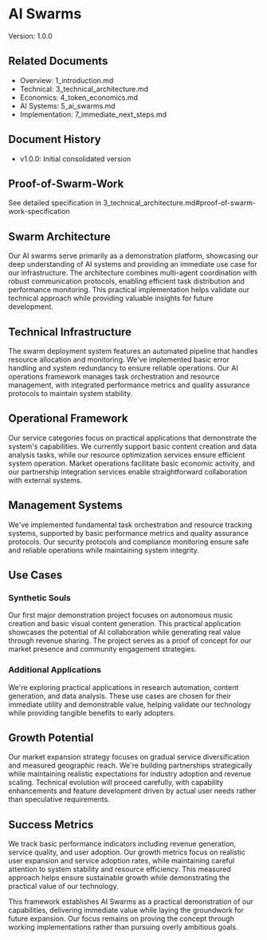 # AI Swarms
Version: 1.0.0

## Related Documents
- Overview: 1_introduction.md
- Technical: 3_technical_architecture.md
- Economics: 4_token_economics.md
- AI Systems: 5_ai_swarms.md
- Implementation: 7_immediate_next_steps.md

## Document History
- v1.0.0: Initial consolidated version

## Proof-of-Swarm-Work
See detailed specification in 3_technical_architecture.md#proof-of-swarm-work-specification

## Swarm Architecture
Our AI swarms serve primarily as a demonstration platform, showcasing our deep understanding of AI systems and providing an immediate use case for our infrastructure. The architecture combines multi-agent coordination with robust communication protocols, enabling efficient task distribution and performance monitoring. This practical implementation helps validate our technical approach while providing valuable insights for future development.

## Technical Infrastructure
The swarm deployment system features an automated pipeline that handles resource allocation and monitoring. We've implemented basic error handling and system redundancy to ensure reliable operations. Our AI operations framework manages task orchestration and resource management, with integrated performance metrics and quality assurance protocols to maintain system stability.

## Operational Framework
Our service categories focus on practical applications that demonstrate the system's capabilities. We currently support basic content creation and data analysis tasks, while our resource optimization services ensure efficient system operation. Market operations facilitate basic economic activity, and our partnership integration services enable straightforward collaboration with external systems.


## Management Systems
We've implemented fundamental task orchestration and resource tracking systems, supported by basic performance metrics and quality assurance protocols. Our security protocols and compliance monitoring ensure safe and reliable operations while maintaining system integrity.

## Use Cases

### Synthetic Souls
Our first major demonstration project focuses on autonomous music creation and basic visual content generation. This practical application showcases the potential of AI collaboration while generating real value through revenue sharing. The project serves as a proof of concept for our market presence and community engagement strategies.

### Additional Applications
We're exploring practical applications in research automation, content generation, and data analysis. These use cases are chosen for their immediate utility and demonstrable value, helping validate our technology while providing tangible benefits to early adopters.

## Growth Potential
Our market expansion strategy focuses on gradual service diversification and measured geographic reach. We're building partnerships strategically while maintaining realistic expectations for industry adoption and revenue scaling. Technical evolution will proceed carefully, with capability enhancements and feature development driven by actual user needs rather than speculative requirements.

## Success Metrics
We track basic performance indicators including revenue generation, service quality, and user adoption. Our growth metrics focus on realistic user expansion and service adoption rates, while maintaining careful attention to system stability and resource efficiency. This measured approach helps ensure sustainable growth while demonstrating the practical value of our technology.

This framework establishes AI Swarms as a practical demonstration of our capabilities, delivering immediate value while laying the groundwork for future expansion. Our focus remains on proving the concept through working implementations rather than pursuing overly ambitious goals.

